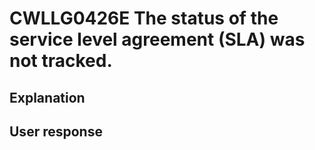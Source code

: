 # CWLLG0426E The status of the service level agreement (SLA) was not tracked.

## Explanation

## User response